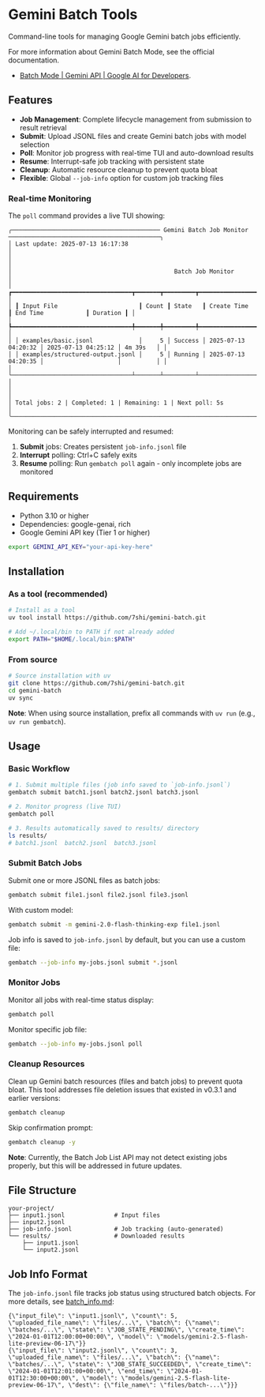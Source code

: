 # Gemini Batch Tools

Command-line tools for managing Google Gemini batch jobs efficiently.

For more information about Gemini Batch Mode, see the official documentation.

- [Batch Mode | Gemini API | Google AI for Developers](https://ai.google.dev/gemini-api/docs/batch-mode).

## Features

- **Job Management**: Complete lifecycle management from submission to result retrieval
- **Submit**: Upload JSONL files and create Gemini batch jobs with model selection
- **Poll**: Monitor job progress with real-time TUI and auto-download results
- **Resume**: Interrupt-safe job tracking with persistent state
- **Cleanup**: Automatic resource cleanup to prevent quota bloat
- **Flexible**: Global `--job-info` option for custom job tracking files

### Real-time Monitoring

The `poll` command provides a live TUI showing:

```text
╭────────────────────────────────────────── Gemini Batch Job Monitor ───────────────────────────────────────────╮
│ Last update: 2025-07-13 16:17:38                                                                              │
│                                                                                                               │
│                                              Batch Job Monitor                                                │
│ ┏━━━━━━━━━━━━━━━━━━━━━━━━━━━━━━━━━━┳━━━━━━━┳━━━━━━━━━┳━━━━━━━━━━━━━━━━━━━━━┳━━━━━━━━━━━━━━━━━━━━━┳━━━━━━━━━━┓ │
│ ┃ Input File                       ┃ Count ┃ State   ┃ Create Time         ┃ End Time            ┃ Duration ┃ │
│ ┡━━━━━━━━━━━━━━━━━━━━━━━━━━━━━━━━━━╇━━━━━━━╇━━━━━━━━━╇━━━━━━━━━━━━━━━━━━━━━╇━━━━━━━━━━━━━━━━━━━━━╇━━━━━━━━━━┩ │
│ │ examples/basic.jsonl             │     5 │ Success │ 2025-07-13 04:20:32 │ 2025-07-13 04:25:12 │ 4m 39s   │ │
│ │ examples/structured-output.jsonl │     5 │ Running │ 2025-07-13 04:20:35 │                     │          │ │
│ └──────────────────────────────────┴───────┴─────────┴─────────────────────┴─────────────────────┴──────────┘ │
│                                                                                                               │
│ Total jobs: 2 | Completed: 1 | Remaining: 1 | Next poll: 5s                                                   │
╰───────────────────────────────────────────────────────────────────────────────────────────────────────────────╯
```

Monitoring can be safely interrupted and resumed:

1. **Submit** jobs: Creates persistent `job-info.jsonl` file
2. **Interrupt** polling: Ctrl+C safely exits
3. **Resume** polling: Run `gembatch poll` again - only incomplete jobs are monitored

## Requirements

- Python 3.10 or higher
- Dependencies: google-genai, rich
- Google Gemini API key (Tier 1 or higher)

```bash
export GEMINI_API_KEY="your-api-key-here"
```

## Installation

### As a tool (recommended)

```bash
# Install as a tool
uv tool install https://github.com/7shi/gemini-batch.git

# Add ~/.local/bin to PATH if not already added
export PATH="$HOME/.local/bin:$PATH"
```

### From source

```bash
# Source installation with uv
git clone https://github.com/7shi/gemini-batch.git
cd gemini-batch
uv sync
```

**Note**: When using source installation, prefix all commands with `uv run` (e.g., `uv run gembatch`).

## Usage

### Basic Workflow

```bash
# 1. Submit multiple files (job info saved to `job-info.jsonl`)
gembatch submit batch1.jsonl batch2.jsonl batch3.jsonl

# 2. Monitor progress (live TUI)
gembatch poll

# 3. Results automatically saved to results/ directory
ls results/
# batch1.jsonl  batch2.jsonl  batch3.jsonl
```

### Submit Batch Jobs

Submit one or more JSONL files as batch jobs:

```bash
gembatch submit file1.jsonl file2.jsonl file3.jsonl
```

With custom model:
```bash
gembatch submit -m gemini-2.0-flash-thinking-exp file1.jsonl
```

Job info is saved to `job-info.jsonl` by default, but you can use a custom file:
```bash
gembatch --job-info my-jobs.jsonl submit *.jsonl
```

### Monitor Jobs

Monitor all jobs with real-time status display:

```bash
gembatch poll
```

Monitor specific job file:
```bash
gembatch --job-info my-jobs.jsonl poll
```

### Cleanup Resources

Clean up Gemini batch resources (files and batch jobs) to prevent quota bloat. This tool addresses file deletion issues that existed in v0.3.1 and earlier versions:

```bash
gembatch cleanup
```

Skip confirmation prompt:
```bash
gembatch cleanup -y
```

**Note**: Currently, the Batch Job List API may not detect existing jobs properly, but this will be addressed in future updates.

## File Structure

```
your-project/
├── input1.jsonl              # Input files
├── input2.jsonl
├── job-info.jsonl            # Job tracking (auto-generated)
└── results/                  # Downloaded results
    ├── input1.jsonl
    └── input2.jsonl
```

## Job Info Format

The `job-info.jsonl` file tracks job status using structured batch objects. For more details, see [batch_info.md](gembatch/batch_info.md):

```text
{\"input_file\": \"input1.jsonl\", \"count\": 5, \"uploaded_file_name\": \"files/...\", \"batch\": {\"name\": \"batches/...\", \"state\": \"JOB_STATE_PENDING\", \"create_time\": \"2024-01-01T12:00:00+00:00\", \"model\": \"models/gemini-2.5-flash-lite-preview-06-17\"}}
{\"input_file\": \"input2.jsonl\", \"count\": 3, \"uploaded_file_name\": \"files/...\", \"batch\": {\"name\": \"batches/...\", \"state\": \"JOB_STATE_SUCCEEDED\", \"create_time\": \"2024-01-01T12:01:00+00:00\", \"end_time\": \"2024-01-01T12:30:00+00:00\", \"model\": \"models/gemini-2.5-flash-lite-preview-06-17\", \"dest\": {\"file_name\": \"files/batch-...\"}}}
```
